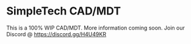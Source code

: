 # SimpleTech CAD/MDT 
This is a 100% WIP CAD/MDT.
More information coming soon.
Join our Discord @ https://discord.gg/H4U49KR
